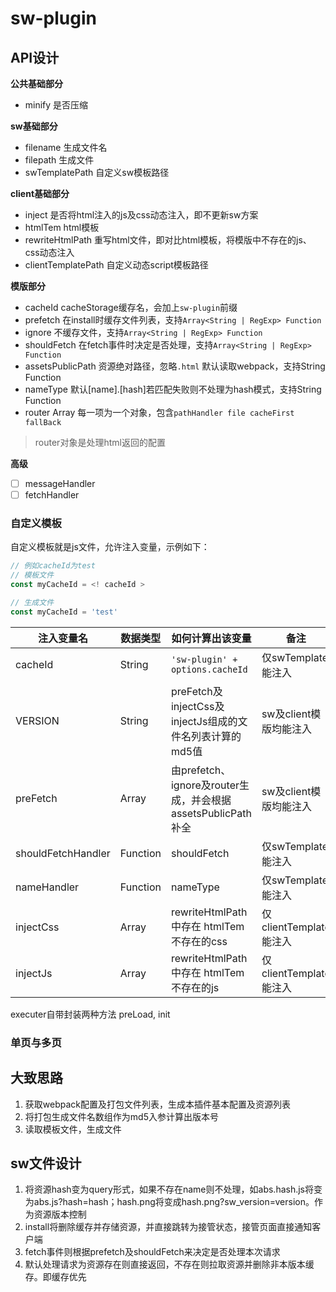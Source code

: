 # sw-plugin

## API设计

**公共基础部分**

* minify 是否压缩

**sw基础部分**

* filename 生成文件名
* filepath 生成文件
* swTemplatePath 自定义sw模板路径

**client基础部分**

* inject 是否将html注入的js及css动态注入，即不更新sw方案
* htmlTem html模板
* rewriteHtmlPath 重写html文件，即对比html模板，将模版中不存在的js、css动态注入
* clientTemplatePath 自定义动态script模板路径

**模版部分**

* cacheId cacheStorage缓存名，会加上`sw-plugin`前缀
* prefetch 在install时缓存文件列表，支持`Array<String | RegExp> Function`
* ignore 不缓存文件，支持`Array<String | RegExp> Function`
* shouldFetch 在fetch事件时决定是否处理，支持`Array<String | RegExp> Function`
* assetsPublicPath 资源绝对路径，忽略`.html` 默认读取webpack，支持String Function
* nameType 默认[name].[hash]若匹配失败则不处理为hash模式，支持String Function
* router Array 每一项为一个对象，包含`pathHandler file cacheFirst fallBack`

> router对象是处理html返回的配置

**高级**

- [ ] messageHandler
- [ ] fetchHandler

### 自定义模板

自定义模板就是js文件，允许注入变量，示例如下：

```js
// 例如cacheId为test
// 模板文件
const myCacheId = <! cacheId >

// 生成文件
const myCacheId = 'test'
```

|注入变量名 |数据类型 |如何计算出该变量 |备注 |
|---|---|---|---|
|cacheId | String | `'sw-plugin' + options.cacheId` | 仅swTemplate能注入 |
|VERSION | String |preFetch及injectCss及injectJs组成的文件名列表计算的md5值 | sw及client模版均能注入 |
|preFetch | Array <String> | 由prefetch、ignore及router生成，并会根据assetsPublicPath补全 | sw及client模版均能注入 |
|shouldFetchHandler | Function | shouldFetch |仅swTemplate能注入|
|nameHandler | Function | nameType |仅swTemplate能注入|
|injectCss | Array <String> | rewriteHtmlPath中存在 htmlTem不存在的css | 仅clientTemplate能注入 |
|injectJs | Array <String> | rewriteHtmlPath中存在 htmlTem不存在的js | 仅clientTemplate能注入 |

executer自带封装两种方法 preLoad, init

### 单页与多页


## 大致思路

1. 获取webpack配置及打包文件列表，生成本插件基本配置及资源列表
2. 将打包生成文件名数组作为md5入参计算出版本号
3. 读取模板文件，生成文件

## sw文件设计

1. 将资源hash变为query形式，如果不存在name则不处理，如abs.hash.js将变为abs.js?hash=hash；hash.png将变成hash.png?sw_version=version。作为资源版本控制
2. install将删除缓存并存储资源，并直接跳转为接管状态，接管页面直接通知客户端
3. fetch事件则根据prefetch及shouldFetch来决定是否处理本次请求
4. 默认处理请求为资源存在则直接返回，不存在则拉取资源并删除非本版本缓存。即缓存优先
